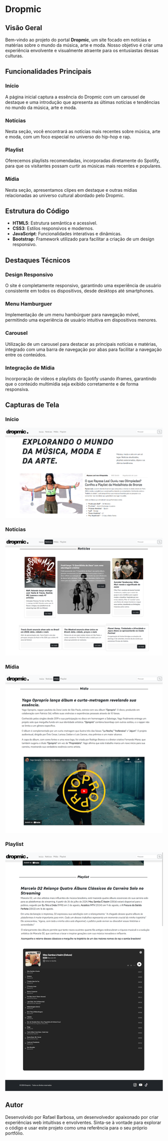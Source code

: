 # Dropmic

## Visão Geral
Bem-vindo ao projeto do portal **Dropmic**, um site focado em notícias e matérias sobre o mundo da música, arte e moda. Nosso objetivo é criar uma experiência envolvente e visualmente atraente para os entusiastas dessas culturas.

## Funcionalidades Principais
### Início
A página inicial captura a essência do Dropmic com um carousel de destaque e uma introdução que apresenta as últimas notícias e tendências no mundo da música, arte e moda.

### Notícias
Nesta seção, você encontrará as notícias mais recentes sobre música, arte e moda, com um foco especial no universo do hip-hop e rap.

### Playlist
Oferecemos playlists recomendadas, incorporadas diretamente do Spotify, para que os visitantes possam curtir as músicas mais recentes e populares.

### Mídia
Nesta seção, apresentamos clipes em destaque e outras mídias relacionadas ao universo cultural abordado pelo Dropmic.

## Estrutura do Código
- **HTML5**: Estrutura semântica e acessível.
- **CSS3**: Estilos responsivos e modernos.
- **JavaScript**: Funcionalidades interativas e dinâmicas.
- **Bootstrap**: Framework utilizado para facilitar a criação de um design responsivo.

## Destaques Técnicos
### Design Responsivo
O site é completamente responsivo, garantindo uma experiência de usuário consistente em todos os dispositivos, desde desktops até smartphones.

### Menu Hamburguer
Implementação de um menu hambúrguer para navegação móvel, permitindo uma experiência de usuário intuitiva em dispositivos menores.

### Carousel
Utilização de um carousel para destacar as principais notícias e matérias, integrado com uma barra de navegação por abas para facilitar a navegação entre os conteúdos.

### Integração de Mídia
Incorporação de vídeos e playlists do Spotify usando iframes, garantindo que o conteúdo multimídia seja exibido corretamente e de forma responsiva.

## Capturas de Tela
### Início
![Home](./screenshots/inicio.png)

### Notícias
![Notícias](./screenshots/noticias.png)

### Mídia
![Mídia](./screenshots/midia.png)

### Playlist
![Playlist](./screenshots/playlist.png)


## Autor
Desenvolvido por Rafael Barbosa, um desenvolvedor apaixonado por criar experiências web intuitivas e envolventes. Sinta-se à vontade para explorar o código e usar este projeto como uma referência para o seu próprio portfólio.
